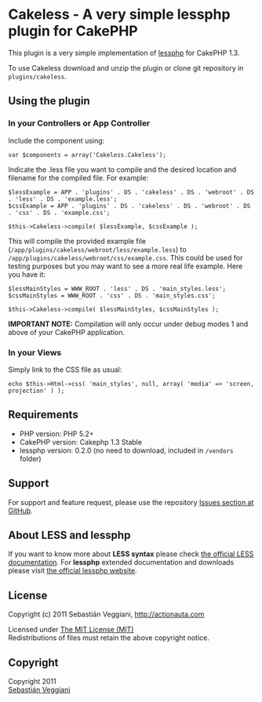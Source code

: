 # Cakeless - A very simple lessphp plugin for CakePHP #

This plugin is a very simple implementation of [lessphp](http://leafo.net/lessphp/) for CakePHP 1.3.

To use Cakeless download and unzip the plugin or clone git repository in <code>plugins/cakeless</code>.


## Using the plugin ##

### In your Controllers or App Controller ###

Include the component using:

	var $components = array('Cakeless.Cakeless');

Indicate the .less file you want to compile and the desired location and filename for the compiled file. For example:

	$lessExample = APP . 'plugins' . DS . 'cakeless' . DS . 'webroot' . DS . 'less' . DS . 'example.less';
	$cssExample = APP . 'plugins' . DS . 'cakeless' . DS . 'webroot' . DS . 'css' . DS . 'example.css';

	$this->Cakeless->compile( $lessExample, $cssExample );

This will compile the provided example file (<code>/app/plugins/cakeless/webroot/less/example.less</code>) to <code>/app/plugins/cakeless/webroot/css/example.css</code>. This could be used for testing purposes but you may want to see a more real life example. Here you have it:

	$lessMainStyles = WWW_ROOT . 'less' . DS . 'main_styles.less';
	$cssMainStyles = WWW_ROOT . 'css' . DS . 'main_styles.css';

	$this->Cakeless->compile( $lessMainStyles, $cssMainStyles );

**IMPORTANT NOTE:** Compilation will only occur under debug modes 1 and above of your CakePHP application.

### In your Views ###

Simply link to the CSS file as usual:

	echo $this->Html->css( 'main_styles', null, array( 'media' => 'screen, projection' ) );


## Requirements ##

* PHP version: PHP 5.2+
* CakePHP version: Cakephp 1.3 Stable
* lessphp version: 0.2.0 (no need to download, included in <code>/vendors</code> folder)

## Support ##

For support and feature request, please use the repository [Issues section at GitHub](https://github.com/sveggiani/Cakeless/issues).

## About LESS and lessphp ##

If you want to know more about **LESS syntax** please check [the official LESS documentation](http://lesscss.org/).
For **lessphp** extended documentation and downloads please visit [the official lessphp website](http://leafo.net/lessphp/).

## License ##

Copyright (c) 2011 Sebastián Veggiani, http://actionauta.com

Licensed under [The MIT License (MIT)](http://www.opensource.org/licenses/mit-license.php)<br/>
Redistributions of files must retain the above copyright notice.

## Copyright ###

Copyright 2011<br/>
[Sebastián Veggiani](http://actionauta.com)<br/>
